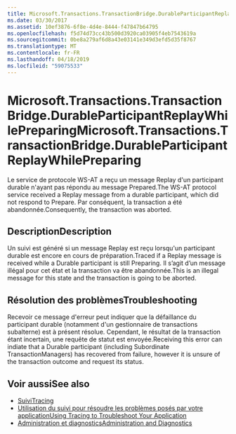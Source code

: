 ```yaml
---
title: Microsoft.Transactions.TransactionBridge.DurableParticipantReplayWhilePreparing
ms.date: 03/30/2017
ms.assetid: 10ef3876-6f8e-4d4e-8444-f47847b64795
ms.openlocfilehash: f5d74d73cc43b500d3920ca03905f4eb7543619a
ms.sourcegitcommit: 0be8a279af6d8a43e03141e349d3efd5d35f8767
ms.translationtype: MT
ms.contentlocale: fr-FR
ms.lasthandoff: 04/18/2019
ms.locfileid: "59075533"
---
```

# <a name="microsofttransactionstransactionbridgedurableparticipantreplaywhilepreparing"></a><span data-ttu-id="7329e-102">Microsoft.Transactions.TransactionBridge.DurableParticipantReplayWhilePreparing</span><span class="sxs-lookup"><span data-stu-id="7329e-102">Microsoft.Transactions.TransactionBridge.DurableParticipantReplayWhilePreparing</span></span>
<span data-ttu-id="7329e-103">Le service de protocole WS-AT a reçu un message Replay d'un participant durable n'ayant pas répondu au message Prepared.</span><span class="sxs-lookup"><span data-stu-id="7329e-103">The WS-AT protocol service received a Replay message from a durable participant, which did not respond to Prepare.</span></span> <span data-ttu-id="7329e-104">Par conséquent, la transaction a été abandonnée.</span><span class="sxs-lookup"><span data-stu-id="7329e-104">Consequently, the transaction was aborted.</span></span>  
  
## <a name="description"></a><span data-ttu-id="7329e-105">Description</span><span class="sxs-lookup"><span data-stu-id="7329e-105">Description</span></span>  
 <span data-ttu-id="7329e-106">Un suivi est généré si un message Replay est reçu lorsqu'un participant durable est encore en cours de préparation.</span><span class="sxs-lookup"><span data-stu-id="7329e-106">Traced if a Replay message is received while a Durable participant is still Preparing.</span></span> <span data-ttu-id="7329e-107">Il s’agit d’un message illégal pour cet état et la transaction va être abandonnée.</span><span class="sxs-lookup"><span data-stu-id="7329e-107">This is an illegal message for this state and the transaction is going to be aborted.</span></span>  
  
## <a name="troubleshooting"></a><span data-ttu-id="7329e-108">Résolution des problèmes</span><span class="sxs-lookup"><span data-stu-id="7329e-108">Troubleshooting</span></span>  
 <span data-ttu-id="7329e-109">Recevoir ce message d'erreur peut indiquer que la défaillance du participant durable (notamment d'un gestionnaire de transactions subalterne) est à présent résolue. Cependant, le résultat de la transaction étant incertain, une requête de statut est envoyée.</span><span class="sxs-lookup"><span data-stu-id="7329e-109">Receiving this error can indiate that a Durable participant (including Subordinate TransactionManagers) has recovered from failure, however it is unsure of the transaction outcome and request its status.</span></span>  
  
## <a name="see-also"></a><span data-ttu-id="7329e-110">Voir aussi</span><span class="sxs-lookup"><span data-stu-id="7329e-110">See also</span></span>

- [<span data-ttu-id="7329e-111">Suivi</span><span class="sxs-lookup"><span data-stu-id="7329e-111">Tracing</span></span>](../../../../../docs/framework/wcf/diagnostics/tracing/index.md)
- [<span data-ttu-id="7329e-112">Utilisation du suivi pour résoudre les problèmes posés par votre application</span><span class="sxs-lookup"><span data-stu-id="7329e-112">Using Tracing to Troubleshoot Your Application</span></span>](../../../../../docs/framework/wcf/diagnostics/tracing/using-tracing-to-troubleshoot-your-application.md)
- [<span data-ttu-id="7329e-113">Administration et diagnostics</span><span class="sxs-lookup"><span data-stu-id="7329e-113">Administration and Diagnostics</span></span>](../../../../../docs/framework/wcf/diagnostics/index.md)
